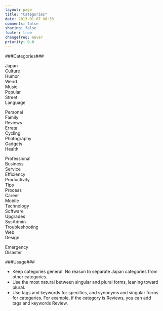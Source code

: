 ```yaml
---
layout: page
title: "Categories"
date: 2013-01-07 06:30
comments: false
sharing: false
footer: true
changefreq: never
priority: 0.0
---
```


###Categories###

Japan  
Culture  
Humor  
Weird  
Music  
Popular  
Street  
Language  
  
Personal  
Family  
Reviews  
Errata  
Cycling  
Photography  
Gadgets  
Health  
  
Professional  
Business  
Service  
Efficiency  
Productivity  
Tips  
Process  
Career  
Mobile  
Technology  
Software  
Upgrades  
SysAdmin  
Troubleshooting  
Web  
Design  
  
Emergency  
Disaster  
  
###Usage###

* Keep categories general. No reason to separate Japan categories from other categories.
* Use the most natural between singular and plural forms, leaning toward plural. 
* Use tags and keywords for specifics, and synonyms and singular forms for categories. For example, if the category is Reviews, you can add tags and keywords Review. 
